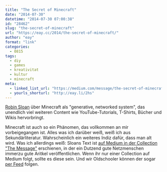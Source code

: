 ```yaml
---
title: "The Secret of Minecraft"
date: "2014-07-30"
datetime: "2014-07-30 07:00:38"
id: "28462"
slug: "the-secret-of-minecraft"
url: "https://eay.cc/2014/the-secret-of-minecraft/"
author: "eay"
format: "link"
categories:
  - 0815
tags:
  - diy
  - games
  - kreativitat
  - kultur
  - minecraft
meta:
  - linked_list_url: "https://medium.com/message/the-secret-of-minecraft-97dfacb05a3c"
  - yourls_shorturl: "http://eay.li/2hs"
---
```


[Robin Sloan](http://www.robinsloan.com/) über Minecraft als "generative, networked system", das unendlich viel weiteren Content wie YouTube-Tutorials, T-Shirts, Bücher und Wikis hervorbringt.

Minecraft ist auch so ein Phänomen, das vollkommen an mir vorbeigegangen ist. Alles was ich darüber weiß, weiß ich aus Sekundärliteratur. Wahrscheinlich ein weiteres Indiz dafür, dass man alt wird. Was ich allerdings weiß: Sloans Text ist [auf Medium in der Collection "The Message"](https://medium.com/message) erschienen, in der ein Dutzend gute Netzmenschen immerzu gute Aritkel veröffentlichen. Wenn ihr nur einer Collection auf Medium folgt, sollte es diese sein. Und wir Oldschooler können der sogar [per Feed](https://medium.com/feed/message) folgen.
